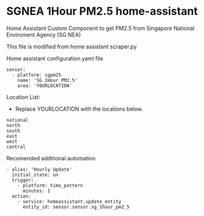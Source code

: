 # SGNEA 1Hour PM2.5 home-assistant


Home Assistant Custom Component to get PM2.5 from Singapore National Enviroment Agency (SG NEA)


This file is modified from home assistant scraper.py


Home assistant
configuration.yaml file

```
sensor:
  - platform: sgpm25
    name: 'SG 1Hour PM2.5'
    area: 'YOURLOCATION'
```


Location List:
- Replace YOURLOCATION with the locations below. 

```
national
north
south
east
west
central
```

Recomended additional automation
```
- alias: 'Hourly Update'
  initial_state: on
  trigger:
    - platform: time_pattern
      minutes: 1
  action:
    - service: homeassistant.update_entity
      entity_id: sensor.sensor.sg_1hour_pm2_5
```
